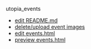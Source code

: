 utopia_events
- [edit README.md](https://github.com/kaizhu256/utopia_events/edit/master/README.md)
- [delete/upload event images](https://github.com/kaizhu256/utopia_events/releases/edit/master)
- [edit events.html](https://github.com/kaizhu256/utopia_events/edit/gh-pages/events.html#)
- [preview events.html](http://kaizhu256.github.io/utopia_events/events.html)
